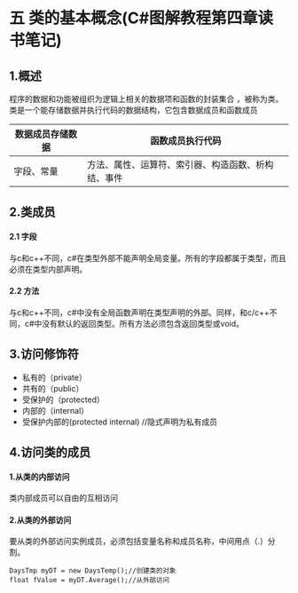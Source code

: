 # 五 类的基本概念(C#图解教程第四章读书笔记)

## 1.概述

程序的数据和功能被组织为逻辑上相关的数据项和函数的封装集合 ，被称为类。类是一个能存储数据并执行代码的数据结构，它包含数据成员和函数成员

| 数据成员存储数据 | 函数成员执行代码 |
|  ----  | ----  | 
|  字段、常量      |方法、属性、运算符、索引器、构造函数、析构结、事件|

## 2.类成员

#### 2.1 字段
与c和c++不同，c#在类型外部不能声明全局变量。所有的字段都属于类型，而且必须在类型内部声明。

#### 2.2 方法
与c和c++不同，c#中没有全局函数声明在类型声明的外部。同样，和c/c++不同，c#中没有默认的返回类型。所有方法必须包含返回类型或void。

## 3.访问修饰符

+ 私有的（private）
+ 共有的（public）
+ 受保护的（protected）
+ 内部的（internal）
+ 受保护内部的(protected internal)
//隐式声明为私有成员

## 4.访问类的成员

#### 1.从类的内部访问

类内部成员可以自由的互相访问

#### 2.从类的外部访问

要从类的外部访问实例成员，必须包括变量名称和成员名称，中间用点（.）分割。

    DaysTmp myDT = new DaysTemp();//创建类的对象
    float fValue = myDT.Average();//从外部访问 
